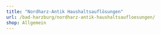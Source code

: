 ```yaml
---
title: "Nordharz-Antik Haushaltsauflösungen"
url: /bad-harzburg/nordharz-antik-haushaltsaufloesungen/
shop: Allgemein
---
```


